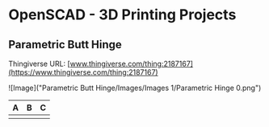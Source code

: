 # OpenSCAD - 3D Printing Projects

## Parametric Butt Hinge
Thingiverse URL: [www.thingiverse.com/thing:2187167](https://www.thingiverse.com/thing:2187167)

![Image]("Parametric Butt Hinge/Images/Images 1/Parametric Hinge 0.png")


| A | B | C |
| ---- | ---- | ---- |
|      |      |      |


  
